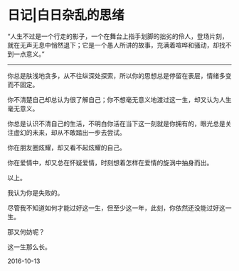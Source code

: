 # 日记|白日杂乱的思绪

“人生不过是一个行走的影子，一个在舞台上指手划脚的拙劣的伶人，登场片刻，就在无声无息中悄然退下；它是一个愚人所讲的故事，充满着喧哗和骚动，却找不到一点意义。”

****

你总是肤浅地贪多，从不往纵深处探索，所以你的思想总是停留在表层，情绪多变而不固定。

你不清楚自己却总认为很了解自己；你不想毫无意义地渡过这一生，却又认为人生毫无意义。

你总是认识不清自己的生活，不明白你活在当下这一刻就是你拥有的，眼光总是关注虚幻的未来，却从不敢踏出一步去尝试。

你在朋友圈炫耀，却又看不起炫耀的自己。

你在爱情中，却又总在怀疑爱情，时刻想着怎样在爱情的旋涡中抽身而出。

以上。

我认为你是失败的。

尽管我不知道如何才能过好这一生，但至少这一年，此刻，你依然还没能过好这一生。

那又何妨呢？

这一生那么长。

2016-10-13